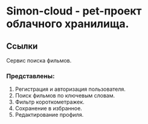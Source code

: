 # Simon-cloud - pet-проект облачного хранилища.

## Ссылки

Сервис поиска фильмов.

### Представлены:

1. Регистрация и авторизация пользователя.
2. Поиск фильмов по ключевым словам.
3. Фильтр короткометражек.
4. Сохранение в избранное.
5. Редактирование профиля.
